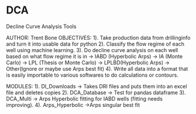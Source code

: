 # DCA
Decline Curve Analysis Tools

AUTHOR: Trent Bone
OBJECTIVES: 
	1). Take production data from drillinginfo and turn it into usable data for python
	2). Classify the flow regime of each well using machine learning.
	3). Do decline curve analysis on each well based on what flow regime it is in
		-> IABD (Hyperbolic Arps)
		-> IA	(Monte Carlo)
		-> LPL	(Thesis or Monte Carlo)
		-> LPLBD(Hyperbolic Arps)
		-> Other(Ignore or maybe use Arps best fit)
	4). Write all data into a format that is easily importable to various softwares to do calculations or contours.

MODULES:
	1). DI_Downloads
		-> Takes DRI files and puts them into an excel file and deletes copies
	2). DCA_Database
		-> Test for pandas dataframe
	3). DCA_Multi
		-> Arps Hyperbolic fitting for IABD wells (fitting needs improving).
	4). Arps_Hyperbolic
		->Arps singular best fit
